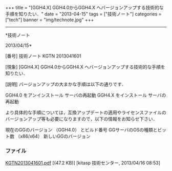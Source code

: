 ﻿+++
title = "[GGH4.X] GGH4.0からGGH4.X へバージョンアップする技術的な手順を知りたい．"
date = "2013-04-15"
tags = ["技術ノート"]
categories = ["tech"]
banner = "img/technote.jpg"
+++

-----------------------------------------------------------------------------------------------------------------------------

*技術ノート

2013/04/15*


[番号]
技術ノート KGTN 2013041601

[現象]
[GGH4.X] GGH4.0からGGH4.X
へバージョンアップする技術的な手順を知りたい．

[説明]
バージョンアップの大まかな手順は以下の通りです．

GGH4.0 をアンインストール
サーバの再起動
GGH4.X をインストール
サーバの再起動

より具体的な手順については，互換アップデートの適用やライセンスファイルのバージョンアップ等も必要になりますので，以下の情報をお知らせ下さい．

現在のGGのバージョン （GGH4.0） とビルド番号
GGサーバのOSの種類とビット数 （x86/x64）
新しいGGのバージョン


### ファイル

 
 


[KGTN2013041601.pdf](http://techreport.kitasp.net/attachments/download/1319/KGTN2013041601.pdf)
 [(47.2 KB)] [kitasp 技術センター, 2013/04/16
08:53]


 


 

